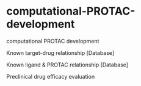 # computational-PROTAC-development
computational PROTAC development

Known target-drug relationship [Database]

Known ligand & PROTAC relationship [Database]

Preclinical drug efficacy evaluation

